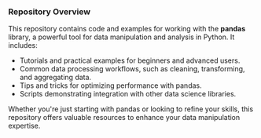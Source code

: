 ### Repository Overview

This repository contains code and examples for working with the **pandas** library, a powerful tool for data manipulation and analysis in Python. It includes:

- Tutorials and practical examples for beginners and advanced users.
- Common data processing workflows, such as cleaning, transforming, and aggregating data.
- Tips and tricks for optimizing performance with pandas.
- Scripts demonstrating integration with other data science libraries.

Whether you're just starting with pandas or looking to refine your skills, this repository offers valuable resources to enhance your data manipulation expertise.
